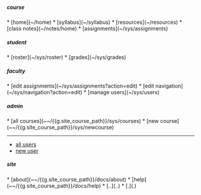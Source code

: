 <!-- navigation menu -->

<div access='all'>
<h5>course</h5>
<div markdown=1>
* [home](~/home)
* [syllabus](~/syllabus)
* [resources](~/resources)
* [class notes](~/notes/home)
* [assignments](~/sys/assignments)
</div>
</div>

<div access='student'>
<h5>student</h5>
<div markdown=1>
* [roster](~/sys/roster)
* [grades](~/sys/grades)
</div>
</div>

<div access='faculty'>
<h5>faculty</h5>
<div markdown=1>
* [edit assignments](~/sys/assignments?action=edit)
* [edit navigation](~/sys/navigation?action=edit)
* [manage users](~/sys/users)
</div>
</div>

<div access='admin'>
<h5>admin</h5>
<div markdown=1>
* [all courses](~~/{{g.site_course_path}}/sys/courses)
* [new course](~~/{{g.site_course_path}}/sys/newcourse)

----

* [all users](~~/{{g.site_course_path}}/sys/users)
* [new user](~~/{{g.site_course_path}}/sys/newuser)
</div>
</div>

<div access='all'>
<h5>site</h5>
<div markdown=1>
* [about](~~/{{g.site_course_path}}/docs/about)
* [help](~~/{{g.site_course_path}}/docs/help)
* [..](..)
* [.](.)
</div>
</div>

